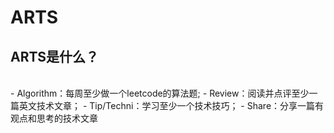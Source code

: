 # ARTS
## ARTS是什么？
</br>
- Algorithm：每周至少做一个leetcode的算法题;
- Review：阅读并点评至少一篇英文技术文章；
- Tip/Techni：学习至少一个技术技巧；
- Share：分享一篇有观点和思考的技术文章

